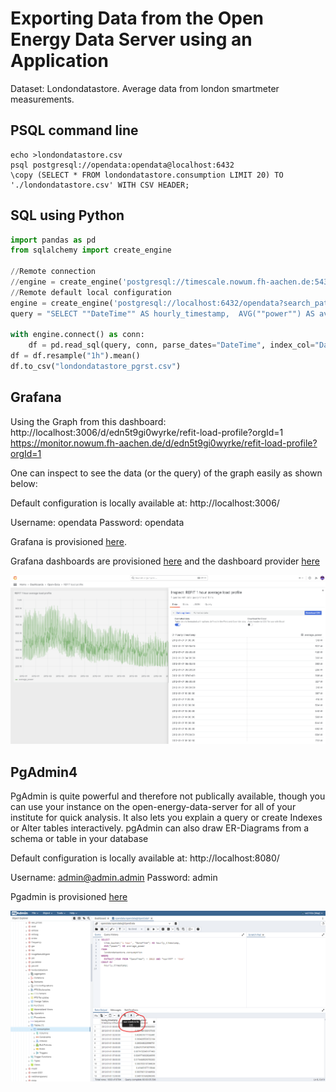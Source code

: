 # Exporting Data from the Open Energy Data Server using an Application
Dataset:
Londondatastore.
Average data from london smartmeter measurements.

## PSQL command line

```
echo >londondatastore.csv
psql postgresql://opendata:opendata@localhost:6432  
\copy (SELECT * FROM londondatastore.consumption LIMIT 20) TO './londondatastore.csv' WITH CSV HEADER; 
```

## SQL using Python

```python
import pandas as pd
from sqlalchemy import create_engine

//Remote connection
//engine = create_engine('postgresql://timescale.nowum.fh-aachen.de:5432/opendata?search_path=londondatastore')
//Remote default local configuration
engine = create_engine('postgresql://localhost:6432/opendata?search_path=londondatastore')
query = "SELECT ""DateTime"" AS hourly_timestamp,  AVG(""power"") AS average_power FROM consumption WHERE DateTime >= '2012-01-01' AND DateTime <= '2013-01-01' LIMIT 10"

with engine.connect() as conn:
    df = pd.read_sql(query, conn, parse_dates="DateTime", index_col="DateTime")
df = df.resample("1h").mean()
df.to_csv("londondatastore_pgrst.csv")
```

## Grafana

Using the Graph from this dashboard: 
http://localhost:3006/d/edn5t9gi0wyrke/refit-load-profile?orgId=1
https://monitor.nowum.fh-aachen.de/d/edn5t9gi0wyrke/refit-load-profile?orgId=1

One can inspect to see the data (or the query) of the graph easily as shown below:

Default configuration is locally available at:
http://localhost:3006/

Username: opendata
Password: opendata

Grafana is provisioned [here](/data/provisioning/pgadmin/servers.json).

Grafana dashboards are provisioned [here](/data/provisioning/grafana/dashboards/) and the dashboard provider [here](/data/provisioning/grafana/dashboardproviders/opendata.yml)

![Grafana Export](./media/grafana_export.png)


## PgAdmin4

PgAdmin is quite powerful and therefore not publically available, though you can use your instance on the open-energy-data-server for all of your institute for quick analysis.
It also lets you explain a query or create Indexes or Alter tables interactively.
pgAdmin can also draw ER-Diagrams from a schema or table in your database

Default configuration is locally available at:
http://localhost:8080/

Username: admin@admin.admin
Password: admin

Pgadmin is provisioned [here](/data/provisioning/pgadmin/servers.json)

![pgAdmin Export](./media/pgadmin_export.png)
